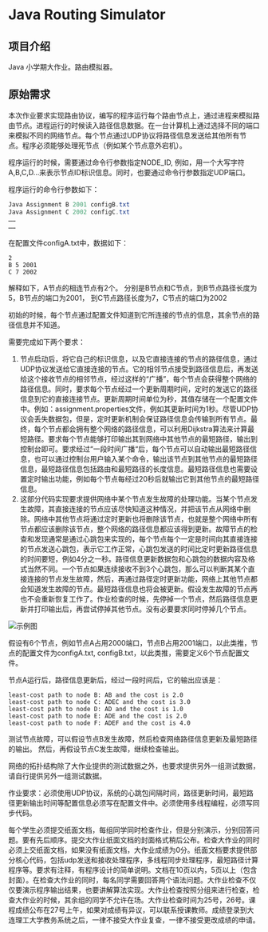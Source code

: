 # Java Routing Simulator

## 项目介绍
Java 小学期大作业。路由模拟器。

## 原始需求

本次作业要求实现路由协议，编写的程序运行每个路由节点上，通过进程来模拟路由节点。进程运行的时候读入路径信息数据。在一台计算机上通过选择不同的端口来模拟不同的网络节点。每个节点通过UDP协议将路径信息发送给其他所有节点。程序必须能够处理死节点（例如某个节点意外宕机）。

程序运行的时候，需要通过命令行参数指定NODE_ID, 例如，用一个大写字符A,B,C,D…来表示节点ID标识信息。同时，也要通过命令行参数指定UDP端口。

程序运行的命令行参数如下：
```Java Assignment A 2000 configA.txt
Java Assignment B 2001 configB.txt
Java Assignment C 2002 configC.txt
……
……
```
在配置文件configA.txt中，数据如下：
```
2
B 5 2001
C 7 2002
```

解释如下，A节点的相连节点有2个。 分别是B节点和C节点，到B节点路径长度为5，B节点的端口为2001， 到C节点路径长度为7，C节点的端口为2002

初始的时候，每个节点通过配置文件知道到它所连接的节点的信息，其余节点的路径信息并不知道。

需要完成如下两个要求：
1. 节点启动后，将它自己的标识信息，以及它直接连接的节点的路径信息，通过UDP协议发送给它直接连接的节点。它的相邻节点接受到路径信息后，再发送给这个接收节点的相邻节点，经过这样的“广播”，每个节点会获得整个网络的路径信息。同时，要求每个节点经过一个更新周期时间，定时的发送它的路径信息到它的直接连接节点。更新周期时间单位为秒，其值存储在一个配置文件中。例如：assignment.properties文件，例如其更新时间为1秒。尽管UDP协议会丢失数据包，但是，定时更新机制会保证路径信息会传输到所有节点。最终，每个节点都会拥有整个网络的路径信息，可以利用Dijkstra算法来计算最短路径。要求每个节点能够打印输出其到网络中其他节点的最短路径，输出到控制台即可。要求经过“一段时间广播“后，每个节点可以自动输出最短路径信息，也可以通过控制台用户输入某个命令，输出该节点到其他节点的最短路径信息，最短路径信息包括路由和最短路径的长度信息。最短路径信息也需要设置定时输出功能，例如每个节点每经过20秒后就输出它到其他节点的最短路径信息。
2. 这部分代码实现要求提供网络中某个节点发生故障的处理功能。当某个节点发生故障，其直接连接的节点应该尽快知道这种情况，并把该节点从网络中删除。网络中其他节点将通过定时更新也将删除该节点，也就是整个网络中所有节点都应该删除该节点，整个网络的路径信息都应该得到更新。故障节点的检查和发现通常是通过心跳包来实现的，每个节点每个一定是时间向其直接连接的节点发送心跳包，表示它工作正常，心跳包发送的时间比定时更新路径信息的时间要短，例如4分之一秒。路径信息更新数据包和心跳包的数据内容及格式当然不同。一个节点如果连续接收不到3个心跳包，那么可以判断其某个直接连接的节点发生故障，然后，再通过路径定时更新功能，网络上其他节点都会知道发生故障的节点。最短路径信息也将会被更新。假设发生故障的节点再也不会重新恢复工作了。作业检查的时候，先停掉一个节点，然后路径信息更新并打印输出后，再尝试停掉其他节点。没有必要要求同时停掉几个节点。

 ![示例图](https://images.gitee.com/uploads/images/2018/0718/151855_6c570330_1118822.png "屏幕截图.png")


假设有6个节点，例如节点A占用2000端口，节点B占用2001端口，以此类推，节点的配置文件为configA.txt, configB.txt，以此类推，需要定义6个节点配置文件。

节点A运行后，路径信息更新后，经过一段时间后，它的输出应该是：
```
least-cost path to node B: AB and the cost is 2.0
least-cost path to node C: ADEC and the cost is 3.0
least-cost path to node D: AD and the cost is 1.0
least-cost path to node E: ADE and the cost is 2.0
least-cost path to node F: ADEF and the cost is 4.0
```

测试节点故障，可以假设节点B发生故障，然后检查网络路径信息更新及最短路径的输出。
然后，再假设节点C发生故障，继续检查输出。

网络的拓扑结构除了大作业提供的测试数据之外，也要求提供另外一组测试数据，请自行提供另外一组测试数据。

作业要求：必须使用UDP协议，系统的心跳包间隔时间，路径更新时间，最短路径更新输出时间等配置信息必须写在配置文件中。必须使用多线程编程，必须写同步代码。

每个学生必须提交纸面文档，每组同学同时检查作业，但是分别演示，分别回答问题。要有先后顺序。提交大作业纸面文档的封面格式稍后公布。检查大作业的同时必须上交纸面文档，如果没有纸面文档，大作业成绩为0分。纸面文档要求提供部分核心代码，包括udp发送和接收处理程序，多线程同步处理程序，最短路径计算程序等。要求有注释，有程序设计的简单说明。文档在10页以内，5页以上（包含封面）。在检查大作业的同时，每名同学需要回答两个语法问题。大作业检查不仅仅要演示程序输出结果，也要讲解算法实现。大作业检查按照分组来进行检查，检查大作业的时候，其余组的同学不允许在场。大作业检查时间为25号，26号。课程成绩公布在27号上午，如果对成绩有异议，可以联系授课教师。成绩登录到大连理工大学教务系统之后，一律不接受大作业复查，一律不接受更改成绩的申请。


